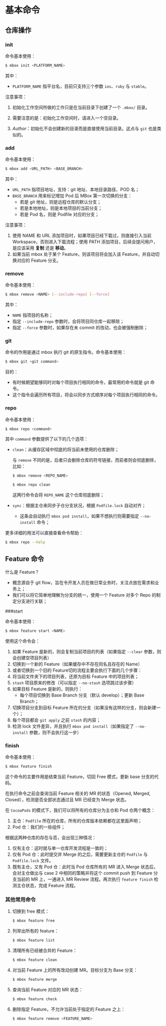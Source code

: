 # 基本命令

## 仓库操作

### init

命令基本使用：

```bash
$ mbox init <PLATFORM_NAME>
```

其中：

- `PLATFORM_NAME` 指平台名，目前只支持三个参数 `ios`、`ruby` 与 `stable`。

注意事项：

1. 初始化工作空间所做的工作只是在当前目录下创建了一个 `.mbox/` 目录。

2. 需要注意的是：初始化工作空间时，请进入一个空目录。
3. *Author*：初始化不会创建新的目录而是直接使用当前目录。这点与 `git` 也是类似的。

### add

命令基本使用：

```bash
$ mbox add <URL_PATH> <BASE_BRANCH>
```

其中：

- `URL_PATH` 指项目地址，支持：git 地址、本地目录路径、POD 名；
- `BASE_BRANCH` 用来标记增加 Pod 后 MBox 第一次切换的分支：
  - 若是 git 地址，则是远程仓库的默认分支；
  - 若是本地地址，则是本地项目的当前分支；
  - 若是 Pod 名，则是 Podfile 对应的分支；

注意事项：

1. 使用 NAME 和 URL 添加项目时，如果项目已经下载过，则直接引入当前 Workspace，否则进入下载流程；使用 PATH 添加项目，后续会提问用户，是应该采用 **复制** 还是 **移动**。
2. 如果当前 mbox 处于某个 Feature，则该项目将会加入该 Feature，并自动切换对应的 Feature 分支。

### remove

命令基本使用：

```bash
$ mbox remove <NAME> [--include-repo] [--force]
```

其中：

- `NAME` 指项目的名称；
- 指定 `--include-repo` 参数时，会将项目同仓库一起移除；
- 指定 `--force` 参数时，如果存在未 commit 的改动，也会被强制删除；

###  git

命令的作用是通过 mbox 执行 git 的原生指令。命令基本使用：

 ```bash
$ mbox git <git command>
 ```

目的：

- 有时候期望能够同时对每个项目执行相同的命令，最常用的命令就是 git 命令。
- 这个指令会遍历所有项目，将会以同步方式顺序对每个项目执行相同的命令。

### repo

命令基本使用：

```bash
$ mbox repo <command>
```

其中 `command` 参数提供了以下的几个选项：

- `clean`：从缓存区域中彻底的将当前未使用的仓库删除；

  与 `remove` 不同的是，后者只会删除仓库的符号链接，而前者则会彻底删除，比如：

  ```bash
  $ mbox remove <REPO_NAME>
  
  $ mbox repo clean
  ```

  这两行命令会将 `REPO_NAME` 这个仓库彻底删除；

- `sync`：根据主仓来同步子仓分支状况，根据 `Podfile.lock` 自动对齐；

  - 这条会自动执行 `mbox pod install`，如果不想执行则需要指定 `--no-install` 命令；

更多详细的用法可以直接查看命令帮助：

```bash
$ mbox repo --help
```

## Feature 命令

什么是 Feature？

- 概念源自于 git flow，旨在令开发人员在做日常业务时，关注点放在需求和业务上；
- 我们可以将它简单地理解为分支的统一，使用一个 Feature 对多个 Repo 的制定分支进行关联；

###start 

命令基本使用：

```bash
$ mbox feature start <NAME>
```

使用这个命令会：

1. 如果 Feature 是新的，则会复制当前项目的列表（如果指定 `--clear` 参数，则会创建空项目列表）
2. 切换到一个新的 Feature（如果缓存中不存在同名且存在的 Name）
3. 或者切换到一个旧的 Feature切的流程主要会执行下面的几个步骤：
4. 将当前文件夹下的项目列表，还原为目标 Feature 中的项目列表；
5. `stash` 项目原来的修改（可以指定 `--no-stash` 选项跳过该步骤）
6. 如果目标 Feature 是新的，则执行：
   - 每个项目切换到 Base Branch 分支（默认 develop）；更新 Base Branch；
7. 切换项目分支到目标 Feature 所在的分支（如果没有这样的分支，则会新建一个）；
8. 每个项目都会 `git apply` 之前 `stash` 的内容；
9. 检测 lock 文件差异，并且执行 `mbox pod install`（如果指定了 `--no-install` 参数，则不会执行这一步）

### finish

命令基本使用：

```bash
$ mbox feature finish
```

这个命令的主要作用是结束当前 Feature，切回 Free 模式，更新 base 分支的代码。

在执行命令之前会查询当前 Feature 相关的 MR 的状态（Opened, Merged, Closed），检测是否全部状态通过且 MR 已经变为 Merge 状态。

在 `CocoaPods` 的模式下，我们可以将所有的仓库分为主仓和 Pod 仓两个概念：

1. 主仓：`Podfile` 所在的仓库，所有的仓库版本依赖都在这里面声明；
2. Pod 仓：我们的一些组件；

根据这两种仓库的存在与否，会出现三种情况：

1. 仅有主仓：这时就与单一仓库开发流程是一致的；
2. 仅有 Pod 仓：此时提交并 Merge 的之后，需要更新主仓的  `Podfile` 与 `Podfile.lock` 文件。
3. 既有主仓，又有 Pod 仓：此时当 Pod 仓库所有的 MR 进入 Merge 状态后，会对主仓做出与 case 2 中相同的策略并将这个 commit push 到 Feature 分支当前的 MR 上，一通进入 MR Review 流程。再次执行 `feature finish` 检测主仓状态，完成 Feature 流程。

### 其他常用命令

1. 切换到 free 模式：

   ```bash
   $ mbox feature free
   ```

2. 列举出所有的 feature：

   ```bash
   $ mbox feature list
   ```

3. 清理所有已经被合并的 Feature：

   ```bash
   $ mbox feature clean
   ```

4. 对当前 Feature 上的所有改动创建 MR。目标分支为 Base 分支：

   ```bash
   $ mbox feature merge
   ```

5. 查询当前 Feature 对应的 MR 状态：

   ```bash
   $ mbox feature check
   ```

6. 删除指定 Feature，不允许当前处于指定的 Feature 之上：

    ```bash
   $ mbox feature remove <FEATURE_NAME>
    ```

   